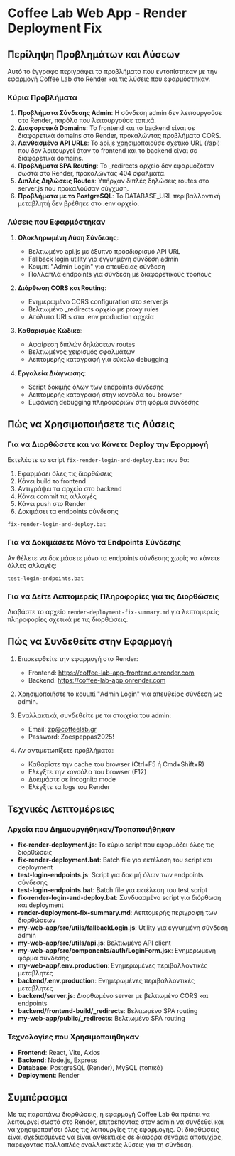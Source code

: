 # Coffee Lab Web App - Render Deployment Fix

## Περίληψη Προβλημάτων και Λύσεων

Αυτό το έγγραφο περιγράφει τα προβλήματα που εντοπίστηκαν με την εφαρμογή Coffee Lab στο Render και τις λύσεις που εφαρμόστηκαν.

### Κύρια Προβλήματα

1. **Προβλήματα Σύνδεσης Admin**: Η σύνδεση admin δεν λειτουργούσε στο Render, παρόλο που λειτουργούσε τοπικά.
2. **Διαφορετικά Domains**: Το frontend και το backend είναι σε διαφορετικά domains στο Render, προκαλώντας προβλήματα CORS.
3. **Λανθασμένα API URLs**: Το api.js χρησιμοποιούσε σχετικό URL (/api) που δεν λειτουργεί όταν το frontend και το backend είναι σε διαφορετικά domains.
4. **Προβλήματα SPA Routing**: Το _redirects αρχείο δεν εφαρμοζόταν σωστά στο Render, προκαλώντας 404 σφάλματα.
5. **Διπλές Δηλώσεις Routes**: Υπήρχαν διπλές δηλώσεις routes στο server.js που προκαλούσαν σύγχυση.
6. **Προβλήματα με το PostgreSQL**: Το DATABASE_URL περιβαλλοντική μεταβλητή δεν βρέθηκε στο .env αρχείο.

### Λύσεις που Εφαρμόστηκαν

1. **Ολοκληρωμένη Λύση Σύνδεσης**:
   - Βελτιωμένο api.js με έξυπνο προσδιορισμό API URL
   - Fallback login utility για εγγυημένη σύνδεση admin
   - Κουμπί "Admin Login" για απευθείας σύνδεση
   - Πολλαπλά endpoints για σύνδεση με διαφορετικούς τρόπους

2. **Διόρθωση CORS και Routing**:
   - Ενημερωμένο CORS configuration στο server.js
   - Βελτιωμένο _redirects αρχείο με proxy rules
   - Απόλυτα URLs στα .env.production αρχεία

3. **Καθαρισμός Κώδικα**:
   - Αφαίρεση διπλών δηλώσεων routes
   - Βελτιωμένος χειρισμός σφαλμάτων
   - Λεπτομερής καταγραφή για εύκολο debugging

4. **Εργαλεία Διάγνωσης**:
   - Script δοκιμής όλων των endpoints σύνδεσης
   - Λεπτομερής καταγραφή στην κονσόλα του browser
   - Εμφάνιση debugging πληροφοριών στη φόρμα σύνδεσης

## Πώς να Χρησιμοποιήσετε τις Λύσεις

### Για να Διορθώσετε και να Κάνετε Deploy την Εφαρμογή

Εκτελέστε το script `fix-render-login-and-deploy.bat` που θα:
1. Εφαρμόσει όλες τις διορθώσεις
2. Κάνει build το frontend
3. Αντιγράψει τα αρχεία στο backend
4. Κάνει commit τις αλλαγές
5. Κάνει push στο Render
6. Δοκιμάσει τα endpoints σύνδεσης

```
fix-render-login-and-deploy.bat
```

### Για να Δοκιμάσετε Μόνο τα Endpoints Σύνδεσης

Αν θέλετε να δοκιμάσετε μόνο τα endpoints σύνδεσης χωρίς να κάνετε άλλες αλλαγές:

```
test-login-endpoints.bat
```

### Για να Δείτε Λεπτομερείς Πληροφορίες για τις Διορθώσεις

Διαβάστε το αρχείο `render-deployment-fix-summary.md` για λεπτομερείς πληροφορίες σχετικά με τις διορθώσεις.

## Πώς να Συνδεθείτε στην Εφαρμογή

1. Επισκεφθείτε την εφαρμογή στο Render:
   - Frontend: https://coffee-lab-app-frontend.onrender.com
   - Backend: https://coffee-lab-app.onrender.com

2. Χρησιμοποιήστε το κουμπί "Admin Login" για απευθείας σύνδεση ως admin.

3. Εναλλακτικά, συνδεθείτε με τα στοιχεία του admin:
   - Email: zp@coffeelab.gr
   - Password: Zoespeppas2025!

4. Αν αντιμετωπίζετε προβλήματα:
   - Καθαρίστε την cache του browser (Ctrl+F5 ή Cmd+Shift+R)
   - Ελέγξτε την κονσόλα του browser (F12)
   - Δοκιμάστε σε incognito mode
   - Ελέγξτε τα logs του Render

## Τεχνικές Λεπτομέρειες

### Αρχεία που Δημιουργήθηκαν/Τροποποιήθηκαν

- **fix-render-deployment.js**: Το κύριο script που εφαρμόζει όλες τις διορθώσεις
- **fix-render-deployment.bat**: Batch file για εκτέλεση του script και deployment
- **test-login-endpoints.js**: Script για δοκιμή όλων των endpoints σύνδεσης
- **test-login-endpoints.bat**: Batch file για εκτέλεση του test script
- **fix-render-login-and-deploy.bat**: Συνδυασμένο script για διόρθωση και deployment
- **render-deployment-fix-summary.md**: Λεπτομερής περιγραφή των διορθώσεων
- **my-web-app/src/utils/fallbackLogin.js**: Utility για εγγυημένη σύνδεση admin
- **my-web-app/src/utils/api.js**: Βελτιωμένο API client
- **my-web-app/src/components/auth/LoginForm.jsx**: Ενημερωμένη φόρμα σύνδεσης
- **my-web-app/.env.production**: Ενημερωμένες περιβαλλοντικές μεταβλητές
- **backend/.env.production**: Ενημερωμένες περιβαλλοντικές μεταβλητές
- **backend/server.js**: Διορθωμένο server με βελτιωμένο CORS και endpoints
- **backend/frontend-build/_redirects**: Βελτιωμένο SPA routing
- **my-web-app/public/_redirects**: Βελτιωμένο SPA routing

### Τεχνολογίες που Χρησιμοποιήθηκαν

- **Frontend**: React, Vite, Axios
- **Backend**: Node.js, Express
- **Database**: PostgreSQL (Render), MySQL (τοπικά)
- **Deployment**: Render

## Συμπέρασμα

Με τις παραπάνω διορθώσεις, η εφαρμογή Coffee Lab θα πρέπει να λειτουργεί σωστά στο Render, επιτρέποντας στον admin να συνδεθεί και να χρησιμοποιήσει όλες τις λειτουργίες της εφαρμογής. Οι διορθώσεις είναι σχεδιασμένες να είναι ανθεκτικές σε διάφορα σενάρια αποτυχίας, παρέχοντας πολλαπλές εναλλακτικές λύσεις για τη σύνδεση.
